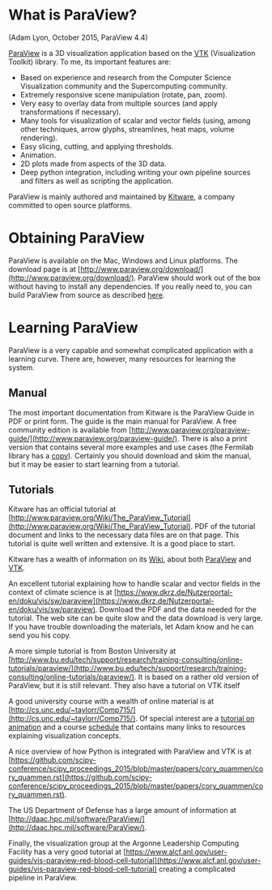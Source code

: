 # What is ParaView?
(Adam Lyon, October 2015, ParaView 4.4)

[ParaView](http://www.paraview.org) is a 3D visualization application based on the [VTK](http://www.vtk.org) (Visualization Toolkit) library. To me, its important features are:

* Based on experience and research from the Computer Science Visualization community and the Supercomputing community.
* Extremely responsive scene manipulation (rotate, pan, zoom). 
* Very easy to overlay data from multiple sources (and apply transformations if necessary). 
* Many tools for visualization of scalar and vector fields (using, among other techniques, arrow glyphs, streamlines, heat maps, volume rendering).
* Easy slicing, cutting, and applying thresholds.
* Animation.
* 2D plots made from aspects of the 3D data.
* Deep python integration, including writing your own pipeline sources and filters as well as scripting the application.

ParaView is mainly authored and maintained by [Kitware](http://www.kitware.com), a company committed to open source platforms. 

# Obtaining ParaView

ParaView is available on the Mac, Windows and Linux platforms. The download page is at [http://www.paraview.org/download/](http://www.paraview.org/download/). ParaView should work out of the box without having to install any dependencies. If you really need to, you can build ParaView from source as described [here](../misc/build.md).

# Learning ParaView

ParaView is a very capable and somewhat complicated application with a learning curve. There are, however, many resources for learning the system. 

## Manual

The most important documentation from Kitware is the ParaView Guide in PDF or print form. The guide is the main manual for ParaView. A free community edition is available from [http://www.paraview.org/paraview-guide/](http://www.paraview.org/paraview-guide/). There is also a print version that contains several more examples and use cases (the Fermilab library has a [copy](http://www-spires.fnal.gov/spires/find/books/www?cl=QA76.9.I52.A95::2015)). Certainly you should download and skim the manual, but it may be easier to start learning from a tutorial. 

## Tutorials

Kitware has an official tutorial at [http://www.paraview.org/Wiki/The_ParaView_Tutorial](http://www.paraview.org/Wiki/The_ParaView_Tutorial). PDF of the tutorial document and links to the necessary data files are on that page. This tutorial is quite well written and extensive. It is a good place to start.

Kitware has a wealth of information on its [Wiki](http://www.paraview.org/Wiki/Main_Page), about both [ParaView](http://www.paraview.org/Wiki/ParaView) and [VTK](http://www.vtk.org/Wiki/VTK).

An excellent tutorial explaining how to handle scalar and vector fields in the context of climate science is at [https://www.dkrz.de/Nutzerportal-en/doku/vis/sw/paraview](https://www.dkrz.de/Nutzerportal-en/doku/vis/sw/paraview). Download the PDF and the data needed for the tutorial. The web site can be quite slow and the data download is very large. If you have trouble downloading the materials, let Adam know and he can send you his copy. 

A more simple tutorial is from Boston University at [http://www.bu.edu/tech/support/research/training-consulting/online-tutorials/paraview/](http://www.bu.edu/tech/support/research/training-consulting/online-tutorials/paraview/). It is based on a rather old version of ParaView, but it is still relevant. They also have a tutorial on VTK itself 

A good university course with a wealth of online material is at [http://cs.unc.edu/~taylorr/Comp715/](http://cs.unc.edu/~taylorr/Comp715/). Of special interest are a [tutorial on animation](http://cs.unc.edu/~taylorr/Comp715/ParaView3_8_1_Tutorial.html) and a course [schedule](http://cs.unc.edu/~taylorr/Comp715/schedule.html) that contains many links to resources explaining visualization concepts. 

A nice overview of how Python is integrated with ParaView and VTK is at [https://github.com/scipy-conference/scipy_proceedings_2015/blob/master/papers/cory_quammen/cory_quammen.rst](https://github.com/scipy-conference/scipy_proceedings_2015/blob/master/papers/cory_quammen/cory_quammen.rst).

The US Department of Defense has a large amount of information at [http://daac.hpc.mil/software/ParaView/](http://daac.hpc.mil/software/ParaView/). 

Finally, the visualization group at the Argonne Leadership Computing Facility has a very good tutorial at [https://www.alcf.anl.gov/user-guides/vis-paraview-red-blood-cell-tutorial](https://www.alcf.anl.gov/user-guides/vis-paraview-red-blood-cell-tutorial) creating a complicated pipeline in ParaView. 